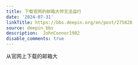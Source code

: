 ```yaml
---
title: 下载官网的邮箱大师无法运行
date: '2024-07-31'
linkTitle: https://bbs.deepin.org/en/post/275828
source: deepin_bbs
description:  JohnConnor1982 
disable_comments: true
---
```

从官网上下载的邮箱大
